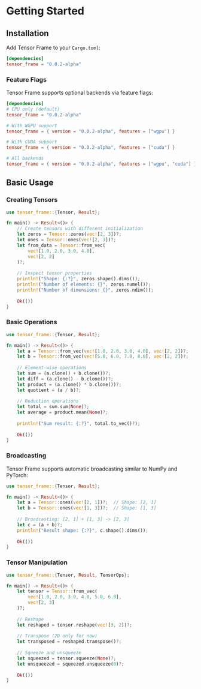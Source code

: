 # Getting Started

## Installation

Add Tensor Frame to your `Cargo.toml`:

```toml
[dependencies]
tensor_frame = "0.0.2-alpha"
```

### Feature Flags

Tensor Frame supports optional backends via feature flags:

```toml
[dependencies]
# CPU only (default)
tensor_frame = "0.0.2-alpha"

# With WGPU support
tensor_frame = { version = "0.0.2-alpha", features = ["wgpu"] }

# With CUDA support  
tensor_frame = { version = "0.0.2-alpha", features = ["cuda"] }

# All backends
tensor_frame = { version = "0.0.2-alpha", features = ["wgpu", "cuda"] }
```

## Basic Usage

### Creating Tensors

```rust
use tensor_frame::{Tensor, Result};

fn main() -> Result<()> {
    // Create tensors with different initialization
    let zeros = Tensor::zeros(vec![2, 3])?;
    let ones = Tensor::ones(vec![2, 3])?;
    let from_data = Tensor::from_vec(
        vec![1.0, 2.0, 3.0, 4.0], 
        vec![2, 2]
    )?;
    
    // Inspect tensor properties
    println!("Shape: {:?}", zeros.shape().dims());
    println!("Number of elements: {}", zeros.numel());
    println!("Number of dimensions: {}", zeros.ndim());
    
    Ok(())
}
```

### Basic Operations

```rust
use tensor_frame::{Tensor, Result};

fn main() -> Result<()> {
    let a = Tensor::from_vec(vec![1.0, 2.0, 3.0, 4.0], vec![2, 2])?;
    let b = Tensor::from_vec(vec![5.0, 6.0, 7.0, 8.0], vec![2, 2])?;
    
    // Element-wise operations
    let sum = (a.clone() + b.clone())?;
    let diff = (a.clone() - b.clone())?;
    let product = (a.clone() * b.clone())?;
    let quotient = (a / b)?;
    
    // Reduction operations
    let total = sum.sum(None)?;
    let average = product.mean(None)?;
    
    println!("Sum result: {:?}", total.to_vec()?);
    
    Ok(())
}
```

### Broadcasting

Tensor Frame supports automatic broadcasting similar to NumPy and PyTorch:

```rust
use tensor_frame::{Tensor, Result};

fn main() -> Result<()> {
    let a = Tensor::ones(vec![2, 1])?;  // Shape: [2, 1]
    let b = Tensor::ones(vec![1, 3])?;  // Shape: [1, 3]
    
    // Broadcasting: [2, 1] + [1, 3] -> [2, 3]
    let c = (a + b)?;
    println!("Result shape: {:?}", c.shape().dims());
    
    Ok(())
}
```

### Tensor Manipulation

```rust
use tensor_frame::{Tensor, Result, TensorOps};

fn main() -> Result<()> {
    let tensor = Tensor::from_vec(
        vec![1.0, 2.0, 3.0, 4.0, 5.0, 6.0],
        vec![2, 3]
    )?;
    
    // Reshape
    let reshaped = tensor.reshape(vec![3, 2])?;
    
    // Transpose (2D only for now)
    let transposed = reshaped.transpose()?;
    
    // Squeeze and unsqueeze
    let squeezed = tensor.squeeze(None)?;
    let unsqueezed = squeezed.unsqueeze(0)?;
    
    Ok(())
}
```